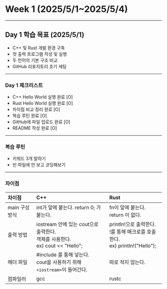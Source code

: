 # Week 1 (2025/5/1~2025/5/4)

---

## Day 1 학습 목표 (2025/5/1)

- C++ 및 Rust 개발 환경 구축
- 첫 출력 프로그램 작성 및 실행
- 두 언어의 기본 구조 비교
- GitHub 리포지토리 초기 세팅

---

### Day 1 체크리스트
- C++ Hello World 실행 완료 [O]
- Rust Hello World 실행 완료 [O]
- 차이점 비교 정리 완료 [O]
- 복습 루틴 완료 [O]
- GitHub에 파일 업로드 완료 [O]
- README 작성 완료 [O]

---

### 복습 루틴
- 키워드 3개 말하기
- 빈 파일에 안 보고 코딩해보기

---

### 차이점
| 차이점 | C++ | Rust |
|:-|:-|:-|
| main 구성 방식 | int가 앞에 붙는다. return 0; 가 붙는다. | fn이 앞에 붙는다. return 이 없다. |
| 출력 방법 | iostream 안에 있는 cout으로 출력한다. <br>객체를 사용한다. <br>ex) cout << "Hello"; | println!으로 출력한다. <br>!를 통해 매크로를 호출한다. <br>ex) println!("Hello"); |
| 헤더 파일 | #include 를 통해 넣는다. <br> cout을 사용하기 위해 `<iostream>`이 들어간다. | 따로 적지 않는다. |
| 컴파일러 | gcc | rustc |
